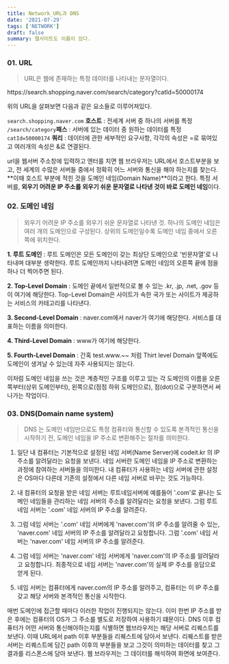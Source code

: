 ```yaml
---
title: Network_URL과 DNS
date: '2021-07-29'
tags: ['NETWORK']
draft: false
summary: 웹사이트도 이름이 있다.
---
```


### 01. URL

> URL은 웹에 존재하는 특정 데이터를 나타내는 문자열이다.

<p>https://search.shopping.naver.com/search/category?catId=50000174</p>
위의 URL을 살펴보면 다음과 같은 요소들로 이루어져있다.

`search.shopping.naver.com` **호스트** : 전세계 서버 중 하나의 서버를 특정
`/search/category`**패스** : 서버에 있는 데이터 중 원하는 데이터를 특정
`catId=50000174` **쿼리** : 데이터에 관한 세부적인 요구사항, 각각의 속성은 =로 묶여있고 여러개의 속성은 &로 연결된다.

url을 웹서버 주소창에 입력하고 엔터를 치면 웹 브라우저는 URL에서 호스트부분을 보고, 전 세계의 수많은 서버들 중에서 정확히 어느 서버와 통신을 해야 하는지를 찾는다. **이때 호스트 부분에 적힌 것을 도메인 네임(Domain Name)**이라고 한다. 특정 서버를, **외우기 어려운 IP 주소를 외우기 쉬운 문자열로 나타낸 것이 바로 도메인 네임**이다.

### 02. 도메인 네임

> 외우기 어려운 IP 주소를 외우기 쉬운 문자열로 나타낸 것. 하나의 도메인 네임은 여러 개의 도메인으로 구성된다. 상위의 도메인일수록 도메인 네임 중에서 오른쪽에 위치한다.

**1. 루트 도메인** : 루트 도메인은 모든 도메인이 갖는 최상단 도메인으로 '빈문자열'로 나타내며 대부분 생략한다. 루트 도메인까지 나타내려면 도메인 네임의 오른쪽 끝에 점을 하나 더 찍어주면 된다.

**2. Top-Level Domain** : 도메인 끝에서 일반적으로 볼 수 있는 .kr, .jp, .net, .gov 등이 여기에 해당한다. Top-Level Domain은 사이트가 속한 국가 또는 사이트가 제공하는 서비스의 카테고리를 나타낸다.

**3. Second-Level Domain** : naver.com에서 naver가 여기에 해당한다. 서비스를 대표하는 이름을 의미한다.

**4. Third-Level Domain** : www가 여기에 해당한다.

**5. Fourth-Level Domain** : 간혹 test.www.~~ 처럼 Thirt level Domain 앞쪽에도 도메인이 생겨날 수 있는데 자주 사용되지는 않는다.

이처럼 도메인 네임을 쓰는 것은 계층적인 구조를 이루고 있는 각 도메인의 이름을 오른쪽부터(상위 도메인부터), 왼쪽으로(점점 하위 도메인으로), 점(dot)으로 구분하면서 써나가는 작업이다.

### 03. DNS(Domain name system)

> DNS 는 도메인 네임만으로도 특정 컴퓨터와 통신할 수 있도록 본격적인 통신을 시작하기 전, 도메인 네임을 IP 주소로 변환해주는 절차를 의미한다.

1. 일단 내 컴퓨터는 기본적으로 설정된 네임 서버(Name Server)에 codeit.kr 의 IP 주소를 알려달라는 요청을 보낸다. 네임 서버란 도메인 네임을 IP 주소로 변환하는 과정에 참여하는 서버들을 의미한다. 내 컴퓨터가 사용하는 네임 서버에 관한 설정은 OS마다 다른데 기존의 설정에서 다른 네임 서버로 바꾸는 것도 가능하다.

2. 내 컴퓨터의 요청을 받은 네임 서버는 루트네임서버에 예를들어 '.com'로 끝나는 도메인 네임들을 관리하는 네임 서버의 주소를 알려달라는 요청을 보낸다. 그럼 루트 네임 서버는 '.com' 네임 서버의 IP 주소를 알려준다.

3. 그럼 네임 서버는 '.com' 네임 서버에게 'naver.com'의 IP 주소를 알려줄 수 있는, 'naver.com' 네임 서버의 IP 주소를 알려달라고 요청합니다. 그럼 '.com' 네임 서버는 'naver.com' 네임 서버의 IP 주소를 알려준다.

4. 그럼 네임 서버는 'naver.com' 네임 서버에게 'naver.com'의 IP 주소를 알려달라고 요청합니다.
   최종적으로 네임 서버는 'naver.com'의 실제 IP 주소를 응답으로 얻게 된다.

5. 네임 서버는 컴퓨터에게 naver.com의 IP 주소를 알려주고, 컴퓨터는 이 IP 주소를 갖고 해당 서버와 본격적인 통신을 시작한다.

매번 도메인에 접근할 때마다 이러한 작업이 진행되지는 않는다. 이미 한번 IP 주소를 받은 후에는 컴퓨터의 OS가 그 주소를 별도로 저장하여 사용하기 떄문이다. DNS 이후 컴퓨터가 어떤 서버와 통신해야하는지를 식별하면 웹브라우저는 해당 서버로 리퀘스트를 보낸다. 이때 URL에서 path 이후 부분들을 리퀘스트에 담아서 보낸다. 리퀘스트를 받은 서버는 리퀘스트에 담긴 path 이후의 부분들을 보고 그것이 의미하는 데이터를 찾고 그 결과를 리스폰스에 담아 보낸다. 웹 브라우저는 그 데이터를 해석하여 화면에 보여준다.
